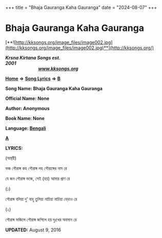 +++
title = "Bhaja Gauranga Kaha Gauranga"
date = "2024-08-07"
+++

# Bhaja Gauranga Kaha Gauranga
[**![http://kksongs.org/image_files/image002.jpg](http://kksongs.org/image_files/image002.jpg)**](http://kksongs.org/)

**_Krsna Kirtana Songs est. 2001_**                                                                                                                                                 **_www.kksongs.org_**

**[Home](http://kksongs.org/)** **⇒** **[Song Lyrics](http://kksongs.org/lyrics.html)** **⇒** **[B](http://kksongs.org/songs/song_b.html)**

**Song Name: Bhaja Gauranga Kaha Gauranga**

**Official Name: None**

**Author: Anonymous**

**Book Name: None**

**Language: [Bengali](http://kksongs.org/language/list/bengali.html)**

**[A](http://kksongs.org/songs/b/bhajagauranga.html)**

**LYRICS:**

(অস্থয়ী)

ভজ গৌরাঙ্গ কহ গৌরাঙ্গ লহ গৌরাঙ্গের নাম রে

যে জন গৌরাঙ্গ ভজে, সেই (হয়) আমার প্রাণ রে

(১)

গৌরাঙ্গ বলিয়া দু’ বাহু তুলিয়া নাচিয়া নাচিয়া বেড়াও রে

(২)

গৌরাঙ্গ ভজিলে গৌরাঙ্গ জপিলে হয় দুঃখের অবসান রে

**UPDATED:** August 9, 2016